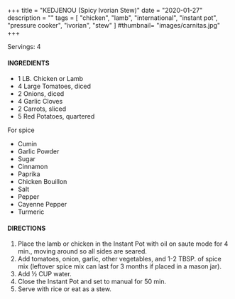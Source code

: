 +++
title = "KEDJENOU (Spicy Ivorian Stew)"
date = "2020-01-27"
description = ""
tags = [
    "chicken",
    "lamb",
    "international",
    "instant pot",
    "pressure cooker",
    "ivorian",
    "stew"
]
#thumbnail= "images/carnitas.jpg"
+++

Servings: 4<!--more-->

#### INGREDIENTS 

* 1 LB. Chicken or Lamb 
* 4 Large Tomatoes, diced 
* 2 Onions, diced 
* 4 Garlic Cloves 
* 2 Carrots, sliced 
* 5 Red Potatoes, quartered 

For spice 

* Cumin 
* Garlic Powder 
* Sugar 
* Cinnamon 
* Paprika 
* Chicken Bouillon 
* Salt 
* Pepper 
* Cayenne Pepper 
* Turmeric 

  
#### DIRECTIONS 

1. Place the lamb or chicken in the Instant Pot with oil on saute mode for 4 min., moving around so all sides are seared. 
2. Add tomatoes, onion, garlic, other vegetables, and 1-2 TBSP. of spice mix (leftover spice mix can last for 3 months if placed in a mason jar). 
3. Add ½ CUP water. 
4. Close the Instant Pot and set to manual for 50 min. 
5. Serve with rice or eat as a stew. 
